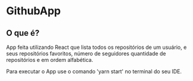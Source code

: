 # GithubApp


## O que é?

App feita utilizando React que lista todos os repositórios de um usuário, e seus repositórios favoritos, número de seguidores quantidade de repositórios e em ordem alfabética.

Para executar o App use o comando 'yarn start' no terminal do seu IDE.

